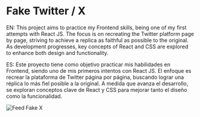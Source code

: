 # Fake Twitter / X 

EN: 
This project aims to practice my Frontend skills, being one of my first attempts with React JS. The focus is on recreating the Twitter platform page by page, striving to achieve a replica as faithful as possible to the original. As development progresses, key concepts of React and CSS are explored to enhance both design and functionality.

ES:
Este proyecto tiene como objetivo practicar mis habilidades en Frontend, siendo uno de mis primeros intentos con React JS. El enfoque es recrear la plataforma de Twitter página por página, buscando lograr una réplica lo más fiel posible a la original. A medida que avanza el desarrollo, se exploran conceptos clave de React y CSS para mejorar tanto el diseño como la funcionalidad.

![Feed Fake X](https://github.com/user-attachments/assets/6d4d69b6-e5a1-4f95-a696-5d9c3e072d79)
